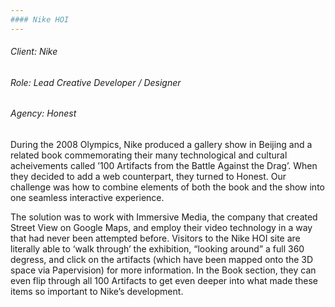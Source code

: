 ```yaml
---
#### Nike HOI
---
```

###### Client: Nike
###### Role: Lead Creative Developer / Designer
###### Agency: Honest

During the 2008 Olympics, Nike produced a gallery show in Beijing and a related book commemorating their many technological and cultural acheivements called ’100 Artifacts from the Battle Against the Drag’. When they decided to add a web counterpart, they turned to Honest. Our challenge was how to combine elements of both the book and the show into one seamless interactive experience.


The solution was to work with Immersive Media, the company that created Street View on Google Maps, and employ their video technology in a way that had never been attempted before. Visitors to the Nike HOI site are literally able to ‘walk through’ the exhibition, “looking around” a full 360 degress, and click on the artifacts (which have been mapped onto the 3D space via Papervision) for more information. In the Book section, they can even flip through all 100 Artifacts to get even deeper into what made these items so important to Nike’s development.


